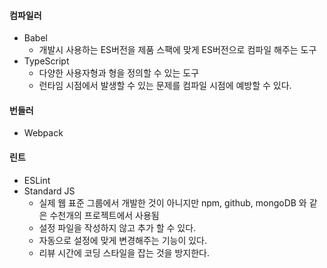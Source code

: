 #### 컴파일러
- Babel
  - 개발시 사용하는 ES버전을 제품 스팩에 맞게 ES버전으로 컴파일 해주는 도구
- TypeScript
  - 다양한 사용자형과 형을 정의할 수 있는 도구
  - 런타임 시점에서 발생할 수 있는 문제를 컴파일 시점에 예방할 수 있다.
#### 번들러
- Webpack
#### 린트
- ESLint
- Standard JS
    - 실제 웹 표준 그룹에서 개발한 것이 아니지만 npm, github, mongoDB 와 같은 수천개의 프로젝트에서 사용됨
    - 설정 파일을 작성하지 않고 추가 할 수 있다.
    - 자동으로 설정에 맞게 변경해주는 기능이 있다.
    - 리뷰 시간에 코딩 스타일을 잡는 것을 방지한다.
